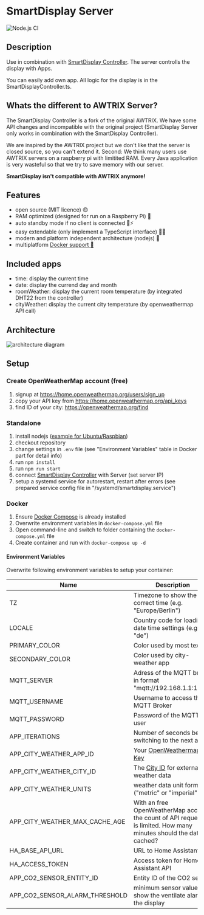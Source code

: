 # SmartDisplay Server

![Node.js CI](https://github.com/Smart-Display/SmartDisplay-Server/workflows/Node.js%20CI/badge.svg)

## Description

Use in combination with [SmartDisplay Controller](https://github.com/MCeddy/SmartDisplay-Controller).
The server controlls the display with Apps.

You can easily add own app. All logic for the display is in the SmartDisplayController.ts.

## Whats the different to AWTRIX Server?

The SmartDisplay Controller is a fork of the original AWTRIX. We have some API changes and incompatible with the original project (SmartDisplay Server only works in combination with the SmartDisplay Controller).

We are inspired by the AWTRIX project but we don't like that the server is closed source, so you can't extend it.
Second: We think many users use AWTRIX servers on a raspberry pi with limitited RAM. Every Java application is very wasteful so that we try to save memory with our server.

**SmartDisplay isn't compatible with AWTRIX anymore!**

## Features

- open source (MIT licence) 😍
- RAM optimized (designed for run on a Raspberry Pi) 🚀
- auto standby mode if no client is connected 🔌⚡
- easy extendable (only implement a TypeScript interface) 👩‍💻
- modern and platform independent architecture (nodejs) 🐧
- multiplatform [Docker support 🐳](https://hub.docker.com/r/mceddy/smartdisplay-server)

## Included apps

- time: display the current time
- date: display the currend day and month
- roomWeather: display the current room temperature (by integrated DHT22 from the controller)
- cityWeather: display the current city temperature (by openweathermap API call)

## Architecture

![architecture diagram](https://github.com/Smart-Display/SmartDisplay-Server/blob/master/docs/architecture.png?raw=true)

## Setup

### Create OpenWeatherMap account (free)

1. signup at <https://home.openweathermap.org/users/sign_up>
2. copy your API key from <https://home.openweathermap.org/api_keys>
3. find ID of your city: <https://openweathermap.org/find>

### Standalone

1. install nodejs ([example for Ubuntu/Raspbian](https://tecadmin.net/install-latest-nodejs-npm-on-ubuntu/))
2. checkout repository
3. change settings in `.env` file (see "Environment Variables" table in Docker part for detail info)
4. run `npm install`
5. run `npm run start`
6. connect [SmartDisplay Controller](https://github.com/MCeddy/SmartDisplay-Controller) with Server (set server IP)
7. setup a systemd service for autorestart, restart after errors (see prepared service config file in "/systemd/smartdisplay.service")

### Docker

1. Ensure [Docker Compose](https://docs.docker.com/compose/) is already installed
2. Overwrite environment variables in `docker-compose.yml` file
3. Open command-line and switch to folder containing the `docker-compose.yml` file
4. Create container and run with `docker-compose up -d`

#### Environment Variables

Overwrite following environment variables to setup your container:

| Name                           | Description                                                                                                        |
| ------------------------------ | ------------------------------------------------------------------------------------------------------------------ |
| TZ                             | Timezone to show the correct time (e.g. "Europe/Berlin")                                                           |
| LOCALE                         | Country code for loading date time settings (e.g. "de")                                                            |
| PRIMARY_COLOR                  | Color used by most texts                                                                                           |
| SECONDARY_COLOR                | Color used by city-weather app                                                                                     |
| MQTT_SERVER                    | Adress of the MQTT broker in format "mqtt://192.168.1.1:1883"                                                      |
| MQTT_USERNAME                  | Username to access the MQTT Broker                                                                                 |
| MQTT_PASSWORD                  | Password of the MQTT user                                                                                          |
| APP_ITERATIONS                 | Number of seconds before switching to the next app                                                                 |
| APP_CITY_WEATHER_APP_ID        | Your [OpenWeathermap API Key](https://home.openweathermap.org/api_keys)                                            |
| APP_CITY_WEATHER_CITY_ID       | The [City ID](https://openweathermap.org/find) for external weather data                                           |
| APP_CITY_WEATHER_UNITS         | weather data unit forma ("metric" or "imperial")                                                                   |
| APP_CITY_WEATHER_MAX_CACHE_AGE | With an free OpenWeatherMap account the count of API requests is limited. How many minutes should the data cached? |
| HA_BASE_API_URL                | URL to Home Assistant API                                                                                          |
| HA_ACCESS_TOKEN    | Access token for Home Assistant API                                                                                |
| APP_CO2_SENSOR_ENTITY_ID       | Entity ID of the CO2 sensor                                                                                        |
| APP_CO2_SENSOR_ALARM_THRESHOLD | minimum sensor value to show the ventilate alarm on the display                                                    |
